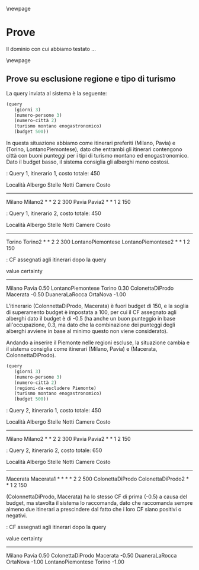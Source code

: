 \newpage

# Prove

Il dominio con cui abbiamo testato ...

\newpage

## Prove su esclusione regione e tipo di turismo

La query inviata al sistema è la seguente:

```{.lisp caption="Query eseguita per la prima prova"}
(query
   (giorni 3)
   (numero-persone 3)
   (numero-città 2)
   (turismo montano enogastronomico)
   (budget 500))
```

In questa situazione abbiamo come itinerari preferiti (Milano, Pavia) e
(Torino, LontanoPiemontese), dato che entrambi gli itinerari contengono città
con buoni punteggi per i tipi di turismo montano ed enogastronomico. Dato il
budget basso, il sistema consiglia gli alberghi meno costosi.


: Query 1, itinerario 1, costo totale: 450

Località            Albergo             Stelle    Notti   Camere    Costo
------------------  ------------------- --------- ------- --------- ---------
Milano              Milano2             * *       2       2         300
Pavia               Pavia2              * *       1       2         150


: Query 1, itinerario 2, costo totale: 450

Località            Albergo             Stelle    Notti   Camere    Costo
------------------  ------------------- --------- ------- --------- ---------
Torino              Torino2             * *       2       2         300
LontanoPiemontese   LontanoPiemontese2  * *       1       2         150


: CF assegnati agli itinerari dopo la query

value                          certainty
----------------------------- ----------
Milano Pavia                        0.50
LontanoPiemontese Torino            0.30
ColonettaDiProdo Macerata          -0.50
DuaneraLaRocca OrtaNova            -1.00

L'itinerario (ColonnettaDiProdo, Macerata) è fuori budget di 150, e la soglia
di superamento budget è impostata a 100, per cui il CF assegnato agli alberghi
dato il budget è di -0.5 (ha anche un buon punteggio in base all'occupazione,
0.3, ma dato che la combinazione dei punteggi degli alberghi avviene in base al
minimo questo non viene considerato). 

Andando a inserire il Piemonte nelle regioni escluse, la situazione cambia e il
sistema consiglia come itinerari (Milano, Pavia) e (Macerata,
ColonnettaDiProdo).

```{.lisp caption="Query eseguita per la seconda prova. Viene aggiunto il Piemonte alle regioni escluse."}
(query
   (giorni 3)
   (numero-persone 3)
   (numero-città 2)
   (regioni-da-escludere Piemonte)
   (turismo montano enogastronomico)
   (budget 500))
```


: Query 2, itinerario 1, costo totale: 450

Località            Albergo             Stelle    Notti   Camere    Costo
------------------  ------------------- --------- ------- --------- ---------
Milano              Milano2             * *       2       2         300
Pavia               Pavia2              * *       1       2         150


: Query 2, itinerario 2, costo totale: 650

Località            Albergo             Stelle    Notti   Camere    Costo
------------------  ------------------- --------- ------- --------- ---------
Macerata            Macerata1           * * * *   2       2         500
ColonettaDiProdo    ColonettaDiProdo2   * *       1       2         150


(ColonnettaDiProdo, Macerata) ha lo stesso CF di prima (-0.5) a causa del
budget, ma stavolta il sistema lo raccomanda, dato che raccomanda sempre almeno
due itinerari a prescindere dal fatto che i loro CF siano positivi o negativi.


: CF assegnati agli itinerari dopo la query

value                          certainty
----------------------------- ----------
Milano Pavia                        0.50
ColonettaDiProdo Macerata          -0.50
DuaneraLaRocca OrtaNova            -1.00
LontanoPiemontese Torino           -1.00


